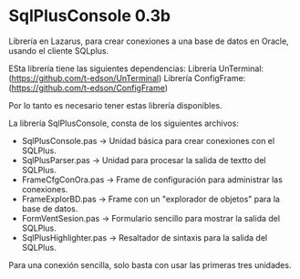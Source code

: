SqlPlusConsole 0.3b
===================

Librería en Lazarus, para crear conexiones a una base de datos en Oracle, usando el cliente SQLplus.

ESta librería tiene las siguientes dependencias: 
Librería UnTerminal: (https://github.com/t-edson/UnTerminal)
Librería ConfigFrame: (https://github.com/t-edson/ConfigFrame)

Por lo tanto es necesario tener estas librería disponibles.

La librería SqlPlusConsole, consta de los siguientes archivos:

* SqlPlusConsole.pas -> Unidad básica para crear conexiones con el SQLPlus.
* SqlPlusParser.pas -> Unidad para procesar la salida de textto del SQLPlus.
* FrameCfgConOra.pas -> Frame de configuración para administrar las conexiones.
* FrameExplorBD.pas -> Frame con un "explorador de objetos" para la base de datos.
* FormVentSesion.pas -> Formulario sencillo para mostrar la salida del SQLPlus.
* SqlPlusHighlighter.pas -> Resaltador de sintaxis para la salida del SQLPlus.

Para una conexión sencilla, solo basta con usar las primeras tres unidades.

